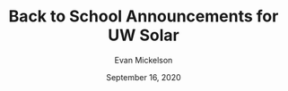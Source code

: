 ---
title: "Back to School Announcements for UW Solar"
date: "September 16, 2020"
author: "Evan Mickelson"
content: "As these last couple of weeks of summer go by, UW Solar wanted to put out a general update for what is to come in Autumn 2020. First, we will be at the 31st Annual RSO Activities Fair to answer questions, promote our club, and look for new members. Don't forget that UW Solar is open to people in all majors and class standings. UW Solar will be working on some very exciting projects this Fall, some of which are almost a decade in the making. The UW Campus Solar Plan and Fleet Electrification Plan are both set to release in December 2020. That means UW Solar is going to be finishing these plans during Fall 2020. If you would like to be a part of creating these plans, reach out to us on any social media platform or email us at soalruw@uw.edu. We are so excited that UW has pledged to follow these plans that push us all towards a more sustainable future. So, tune in to our blog and social media platforms to hear about our progress on these plans. Have a great fall, huskies!"
image: ""
---